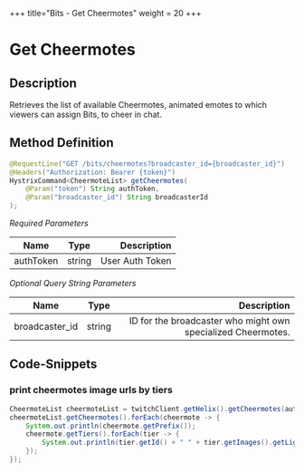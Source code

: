 +++
title="Bits - Get Cheermotes"
weight = 20
+++

# Get Cheermotes

## Description

Retrieves the list of available Cheermotes, animated emotes to which viewers can assign Bits, to cheer in chat. 


## Method Definition

```java
@RequestLine("GET /bits/cheermotes?broadcaster_id={broadcaster_id}")
@Headers("Authorization: Bearer {token}")
HystrixCommand<CheermoteList> getCheermotes(
    @Param("token") String authToken,
    @Param("broadcaster_id") String broadcasterId
);
```

*Required Parameters*

| Name          | Type      | Description  |
| ------------- |:---------:| -----------------:|
| authToken     | string    | User Auth Token |

*Optional Query String Parameters*

| Name          | Type      | Description  |
| ------------- |:---------:| -----------------:|
| broadcaster_id | string    | ID for the broadcaster who might own specialized Cheermotes. |

## Code-Snippets

### print cheermotes image urls by tiers

```java
CheermoteList cheermoteList = twitchClient.getHelix().getCheermotes(authToken, "41245072").execute();
cheermoteList.getCheermotes().forEach(cheermote -> {
    System.out.println(cheermote.getPrefix());
    cheermote.getTiers().forEach(tier -> {
        System.out.println(tier.getId() + " " + tier.getImages().getLight().getAnimatedImages().getSize40());
    });
});
```
